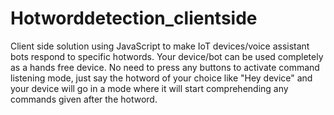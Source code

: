 # Hotworddetection_clientside
Client side solution using JavaScript to make IoT devices/voice assistant bots respond to specific hotwords. 
Your device/bot can be used completely as a hands free device. No need to press any buttons to activate command listening mode, just say the hotword of your choice like "Hey device" and your device will go in a mode where it will start comprehending any commands given after the hotword.
